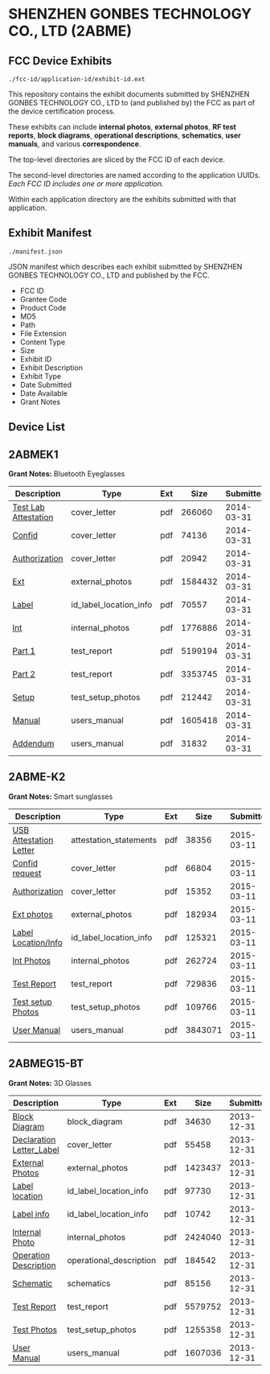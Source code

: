 # SHENZHEN GONBES TECHNOLOGY CO., LTD (2ABME)
## FCC Device Exhibits

```
./fcc-id/application-id/exhibit-id.ext
```

This repository contains the exhibit documents submitted by SHENZHEN GONBES TECHNOLOGY CO., LTD to (and published by) the FCC as part of the device certification process.

These exhibits can include **internal photos**, **external photos**, **RF test reports**, **block diagrams**, **operational descriptions**, **schematics**, **user manuals**, and various **correspondence**.

The top-level directories are sliced by the FCC ID of each device.

The second-level directories are named according to the application UUIDs. *Each FCC ID includes one or more application.*

Within each application directory are the exhibits submitted with that application. 

## Exhibit Manifest

```
./manifest.json
```

JSON manifest which describes each exhibit submitted by SHENZHEN GONBES TECHNOLOGY CO., LTD and published by the FCC.

- FCC ID
- Grantee Code
- Product Code
- MD5
- Path
- File Extension
- Content Type
- Size
- Exhibit ID
- Exhibit Description
- Exhibit Type
- Date Submitted
- Date Available
- Grant Notes

## Device List
## 2ABMEK1
**Grant Notes:** Bluetooth Eyeglasses

| Description | Type | Ext | Size | Submitted | Available |
| ----------- | ---- | --- | ---- | --------- | --------- |
| [Test Lab Attestation](2ABMEK1/e59a1809945dab4c3d194a7cb7990cec/2229529.pdf) | cover_letter | pdf | 266060 | 2014-03-31 | 2014-03-31 |
| [Confid](2ABMEK1/e59a1809945dab4c3d194a7cb7990cec/2229540.pdf) | cover_letter | pdf | 74136 | 2014-03-31 | 2014-03-31 |
| [Authorization](2ABMEK1/e59a1809945dab4c3d194a7cb7990cec/2229541.pdf) | cover_letter | pdf | 20942 | 2014-03-31 | 2014-03-31 |
| [Ext](2ABMEK1/e59a1809945dab4c3d194a7cb7990cec/2229539.pdf) | external_photos | pdf | 1584432 | 2014-03-31 | 2014-03-31 |
| [Label](2ABMEK1/e59a1809945dab4c3d194a7cb7990cec/2229532.pdf) | id_label_location_info | pdf | 70557 | 2014-03-31 | 2014-03-31 |
| [Int](2ABMEK1/e59a1809945dab4c3d194a7cb7990cec/2229535.pdf) | internal_photos | pdf | 1776886 | 2014-03-31 | 2014-03-31 |
| [Part 1](2ABMEK1/e59a1809945dab4c3d194a7cb7990cec/2229533.pdf) | test_report | pdf | 5199194 | 2014-03-31 | 2014-03-31 |
| [Part 2](2ABMEK1/e59a1809945dab4c3d194a7cb7990cec/2229534.pdf) | test_report | pdf | 3353745 | 2014-03-31 | 2014-03-31 |
| [Setup](2ABMEK1/e59a1809945dab4c3d194a7cb7990cec/2229536.pdf) | test_setup_photos | pdf | 212442 | 2014-03-31 | 2014-03-31 |
| [Manual](2ABMEK1/e59a1809945dab4c3d194a7cb7990cec/2229537.pdf) | users_manual | pdf | 1605418 | 2014-03-31 | 2014-03-31 |
| [Addendum](2ABMEK1/e59a1809945dab4c3d194a7cb7990cec/2229538.pdf) | users_manual | pdf | 31832 | 2014-03-31 | 2014-03-31 |
## 2ABME-K2
**Grant Notes:** Smart sunglasses

| Description | Type | Ext | Size | Submitted | Available |
| ----------- | ---- | --- | ---- | --------- | --------- |
| [USB Attestation Letter](2ABME-K2/7886f28320613298456c4a888bd5e193/2552414.pdf) | attestation_statements | pdf | 38356 | 2015-03-11 | 2015-03-11 |
| [Confid request](2ABME-K2/7886f28320613298456c4a888bd5e193/2552410.pdf) | cover_letter | pdf | 66804 | 2015-03-11 | 2015-03-11 |
| [Authorization](2ABME-K2/7886f28320613298456c4a888bd5e193/2552411.pdf) | cover_letter | pdf | 15352 | 2015-03-11 | 2015-03-11 |
| [Ext photos](2ABME-K2/7886f28320613298456c4a888bd5e193/2552412.pdf) | external_photos | pdf | 182934 | 2015-03-11 | 2015-03-11 |
| [Label Location/Info](2ABME-K2/7886f28320613298456c4a888bd5e193/2552418.pdf) | id_label_location_info | pdf | 125321 | 2015-03-11 | 2015-03-11 |
| [Int Photos](2ABME-K2/7886f28320613298456c4a888bd5e193/2552413.pdf) | internal_photos | pdf | 262724 | 2015-03-11 | 2015-03-11 |
| [Test Report](2ABME-K2/7886f28320613298456c4a888bd5e193/2552417.pdf) | test_report | pdf | 729836 | 2015-03-11 | 2015-03-11 |
| [Test setup Photos](2ABME-K2/7886f28320613298456c4a888bd5e193/2552416.pdf) | test_setup_photos | pdf | 109766 | 2015-03-11 | 2015-03-11 |
| [User Manual](2ABME-K2/7886f28320613298456c4a888bd5e193/2552415.pdf) | users_manual | pdf | 3843071 | 2015-03-11 | 2015-03-11 |
## 2ABMEG15-BT
**Grant Notes:** 3D Glasses

| Description | Type | Ext | Size | Submitted | Available |
| ----------- | ---- | --- | ---- | --------- | --------- |
| [Block Diagram](2ABMEG15-BT/8a9df20115024cedc6e5ff3e9df17101/2154310.pdf) | block_diagram | pdf | 34630 | 2013-12-31 | 2013-12-31 |
| [Declaration Letter_Label](2ABMEG15-BT/8a9df20115024cedc6e5ff3e9df17101/2154316.pdf) | cover_letter | pdf | 55458 | 2013-12-31 | 2013-12-31 |
| [External Photos](2ABMEG15-BT/8a9df20115024cedc6e5ff3e9df17101/2154315.pdf) | external_photos | pdf | 1423437 | 2013-12-31 | 2013-12-31 |
| [Label location](2ABMEG15-BT/8a9df20115024cedc6e5ff3e9df17101/2154313.pdf) | id_label_location_info | pdf | 97730 | 2013-12-31 | 2013-12-31 |
| [Label info](2ABMEG15-BT/8a9df20115024cedc6e5ff3e9df17101/2154317.pdf) | id_label_location_info | pdf | 10742 | 2013-12-31 | 2013-12-31 |
| [Internal Photo](2ABMEG15-BT/8a9df20115024cedc6e5ff3e9df17101/2154319.pdf) | internal_photos | pdf | 2424040 | 2013-12-31 | 2013-12-31 |
| [Operation Description](2ABMEG15-BT/8a9df20115024cedc6e5ff3e9df17101/2154312.pdf) | operational_description | pdf | 184542 | 2013-12-31 | 2013-12-31 |
| [Schematic](2ABMEG15-BT/8a9df20115024cedc6e5ff3e9df17101/2154311.pdf) | schematics | pdf | 85156 | 2013-12-31 | 2013-12-31 |
| [Test Report](2ABMEG15-BT/8a9df20115024cedc6e5ff3e9df17101/2154318.pdf) | test_report | pdf | 5579752 | 2013-12-31 | 2013-12-31 |
| [Test Photos](2ABMEG15-BT/8a9df20115024cedc6e5ff3e9df17101/2154320.pdf) | test_setup_photos | pdf | 1255358 | 2013-12-31 | 2013-12-31 |
| [User Manual](2ABMEG15-BT/8a9df20115024cedc6e5ff3e9df17101/2154314.pdf) | users_manual | pdf | 1607036 | 2013-12-31 | 2013-12-31 |
